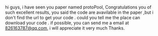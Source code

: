hi guys, i have seen you paper named protoPool, Congratulations you of such excellent results, you said the code are avavilable in the paper ,but i don't find the url to get your code . could you tell me the place can download your code .
if possible, you can send me a email at 826163787@qq.com, i will appreciate it very much
Thanks.

  
  
